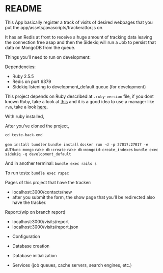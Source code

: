 # README

This App basically register a track of visits of desired webpages that you put the app/assets/javascripts/trackerattor.js on.

It has an Redis at front to receive a huge amount of tracking data leaving the connection free asap and then the Sidekiq will run a Job to persist that data on MongoDB from the queue.

Things you'll need to run on development:

Dependencies:
 - Ruby 2.5.5
 - Redis on port 6379
 - Sidekiq listening to development_default queue (for development)

 This project depends on Ruby described at `.ruby-version` file, if you dont known Ruby, take a look
at [this](https://www.ruby-lang.org/en/documentation/installation/) and it is a good idea to use a manager like `rvm`, take a look [here](https://rvm.io/rvm/install).

With ruby installed,

After you've cloned the project,

`cd teste-back-end`

`gem install bundler`
`bundle install`
`docker run -d -p 27017:27017 -e AUTH=no mongo`
`rake db:create`
`rake db:mongoid:create_indexes`
`bundle exec sidekiq -q development_default`

And in another terminal:
`bundle exec rails s`

To run tests:
`bundle exec rspec`

Pages of this project that have the tracker:
  - localhost:3000/contacts/new
  - after you submit the form, the show page that you'll be redirected also have the tracker.

Report:(wip on branch report)
  - localhost:3000/visits/report
  - localhost:3000/visits/report.json


* Configuration

* Database creation

* Database initialization

* Services (job queues, cache servers, search engines, etc.)

